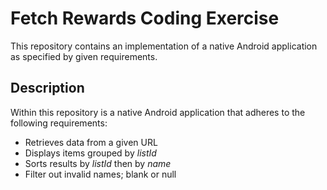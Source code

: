 # Fetch Rewards Coding Exercise  
This repository contains an implementation of a native Android application as
specified by given requirements.  
  
## Description  
Within this repository is a native Android application that adheres to the
following requirements:  
- Retrieves data from a given URL
- Displays items grouped by *listId*
- Sorts results by *listId* then by *name*
- Filter out invalid names; blank or null
